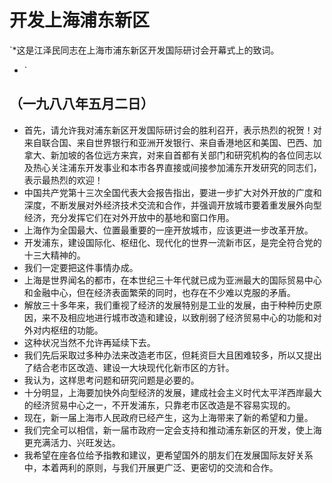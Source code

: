 # 开发上海浦东新区
`*这是江泽民同志在上海市浦东新区开发国际研讨会开幕式上的致词。- `
## （一九八八年五月二日）

- 首先，请允许我对浦东新区开发国际研讨会的胜利召开，表示热烈的祝贺！对来自联合国、来自世界银行和亚洲开发银行、来自香港地区和美国、巴西、加拿大、新加坡的各位远方来宾，对来自首都有关部门和研究机构的各位同志以及热心关注浦东开发事业和本市各界直接或间接参加浦东开发研究的同志们，表示最热烈的欢迎！
- 中国共产党第十三次全国代表大会报告指出，要进一步扩大对外开放的广度和深度，不断发展对外经济技术交流和合作，并强调开放城市要着重发展外向型经济，充分发挥它们在对外开放中的基地和窗口作用。- 上海作为全国最大、位置最重要的一座开放城市，应该更进一步改革开放。- 开发浦东，建设国际化、枢纽化、现代化的世界一流新市区，是完全符合党的十三大精神的。- 我们一定要把这件事情办成。- 上海是世界闻名的都市，在本世纪三十年代就已成为亚洲最大的国际贸易中心和金融中心，但在经济表面繁荣的同时，也存在不少难以克服的矛盾。- 解放三十多年来，我们重视了经济的发展特别是工业的发展，由于种种历史原因，来不及相应地进行城市改造和建设，以致削弱了经济贸易中心的功能和对外对内枢纽的功能。- 这种状况当然不允许再延续下去。- 我们先后采取过多种办法来改造老市区，但耗资巨大且困难较多，所以又提出了结合老市区改造、建设一大块现代化新市区的方针。- 我认为，这样思考问题和研究问题是必要的。- 十分明显，上海要加快外向型经济的发展，建成社会主义时代太平洋西岸最大的经济贸易中心之一，不开发浦东，只靠老市区改造是不容易实现的。- 现在，新一届上海市人民政府已经产生，这为上海带来了新的希望和力量。- 我们完全可以相信，新一届市政府一定会支持和推动浦东新区的开发，使上海更充满活力、兴旺发达。- 我希望在座各位给予指教和建议，更希望国外的朋友们在发展国际友好关系中，本着两利的原则，与我们开展更广泛、更密切的交流和合作。